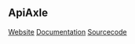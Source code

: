 ## ApiAxle
[Website](http://apiaxle.com/)
[Documentation](http://apiaxle.com/docs.html)
[Sourcecode](https://github.com/apiaxle/apiaxle)
